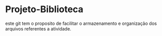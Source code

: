 # Projeto-Biblioteca

este git tem o proposito de facilitar o armazenamento e organização dos arquivos referentes a atividade.
